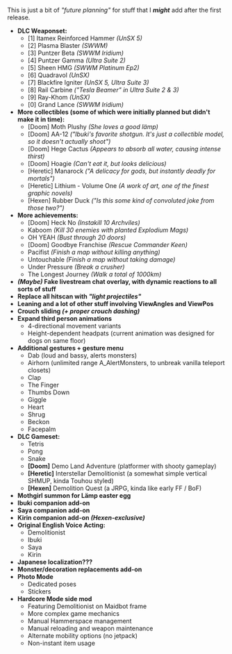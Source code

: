 This is just a bit of *"future planning"* for stuff that I ***might*** add after the first release.

* **DLC Weaponset:**
  - [1] Itamex Reinforced Hammer *(UnSX 5)*
  - [2] Plasma Blaster *(SWWM)*
  - [3] Puntzer Beta *(SWWM Iridium)*
  - [4] Puntzer Gamma *(Ultra Suite 2)*
  - [5] Sheen HMG *(SWWM Platinum Ep2)*
  - [6] Quadravol *(UnSX)*
  - [7] Blackfire Igniter *(UnSX 5, Ultra Suite 3)*
  - [8] Rail Carbine *("Tesla Beamer" in Ultra Suite 2 & 3)*
  - [9] Ray-Khom *(UnSX)*
  - [0] Grand Lance *(SWWM Iridium)*
* **More collectibles (some of which were initially planned but didn't make it in time):**
  - [Doom] Moth Plushy *(She loves a good lämp)*
  - [Doom] AA-12 *("Ibuki's favorite shotgun. It's just a collectible model, so it doesn't actually shoot")*
  - [Doom] Hege Cactus *(Appears to absorb all water, causing intense thirst)*
  - [Doom] Hoagie *(Can't eat it, but looks delicious)*
  - [Heretic] Manarock *("A delicacy for gods, but instantly deadly for mortals")*
  - [Heretic] Lithium - Volume One *(A work of art, one of the finest graphic novels)*
  - [Hexen] Rubber Duck *("Is this some kind of convoluted joke from those two?")*
* **More achievements:**
  - [Doom] Heck No *(Instakill 10 Archviles)*
  - Kaboom *(Kill 30 enemies with planted Explodium Mags)*
  - OH YEAH *(Bust through 20 doors)*
  - [Doom] Goodbye Franchise *(Rescue Commander Keen)*
  - Pacifist *(Finish a map without killing anything)*
  - Untouchable *(Finish a map without taking damage)*
  - Under Pressure *(Break a crusher)*
  - The Longest Journey *(Walk a total of 1000km)*
* ***(Maybe)* Fake livestream chat overlay, with dynamic reactions to all sorts of stuff**
* **Replace all hitscan with *"light projectiles"***
* **Leaning and a lot of other stuff involving ViewAngles and ViewPos**
* **Crouch sliding *(+ proper crouch dashing)***
* **Expand third person animations**
  - 4-directional movement variants
  - Height-dependent headpats (current animation was designed for dogs on same floor)
* **Additional gestures + gesture menu**
  - Dab (loud and bassy, alerts monsters)
  - Airhorn (unlimited range A_AlertMonsters, to unbreak vanilla teleport closets)
  - Clap
  - The Finger
  - Thumbs Down
  - Giggle
  - Heart
  - Shrug
  - Beckon
  - Facepalm
* **DLC Gameset:**
  - Tetris
  - Pong
  - Snake
  - **[Doom]** Demo Land Adventure (platformer with shooty gameplay)
  - **[Heretic]** Interstellar Demolitionist (a somewhat simple vertical SHMUP, kinda Touhou styled)
  - **[Hexen]** Demolition Quest (a JRPG, kinda like early FF / BoF)
* **Mothgirl summon for Lämp easter egg**
* **Ibuki companion add-on**
* **Saya companion add-on**
* **Kirin companion add-on *(Hexen-exclusive)***
* **Original English Voice Acting:**
  - Demolitionist
  - Ibuki
  - Saya
  - Kirin
* **Japanese localization???**
* **Monster/decoration replacements add-on**
* **Photo Mode** 
  - Dedicated poses
  - Stickers
* **Hardcore Mode side mod**
  - Featuring Demolitionist on Maidbot frame
  - More complex game mechanics
  - Manual Hammerspace management
  - Manual reloading and weapon maintenance
  - Alternate mobility options (no jetpack)
  - Non-instant item usage